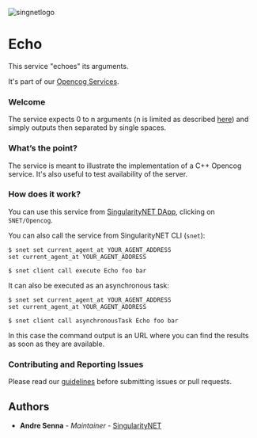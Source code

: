 [opencog-services-repo]: https://github.com/singnet/opencog-services
[dap]: http://alpha.singularitynet.io/
[opencog-tutorial]: https://github.com/singnet/wiki/tree/master/tutorials/howToWriteOpencogService
[singularitynet-home]: https://www.singularitynet.io
[contribution-guidelines]: https://github.com/singnet/wiki/blob/master/guidelines/CONTRIBUTING.md

![singnetlogo](assets/singnet-logo.jpg?raw=true 'SingularityNET')

# Echo

This service "echoes" its arguments.

It's part of our [Opencog Services][opencog-services-repo].

### Welcome

The service expects 0 to n arguments (n is limited as described [here](opencog-tutorial)) and simply outputs then separated by single spaces.

### What’s the point?

The service is meant to illustrate the implementation of a C++ Opencog service. It's also useful to test availability of the server.

### How does it work?

You can use this service from [SingularityNET DApp][dap], clicking on `SNET/Opencog`.

You can also call the service from SingularityNET CLI (`snet`):

```
$ snet set current_agent_at YOUR_AGENT_ADDRESS
set current_agent_at YOUR_AGENT_ADDRESS

$ snet client call execute Echo foo bar
```

It can also be executed as an asynchronous task:

```
$ snet set current_agent_at YOUR_AGENT_ADDRESS
set current_agent_at YOUR_AGENT_ADDRESS

$ snet client call asynchronousTask Echo foo bar
```

In this case the command output is an URL where you can find the results as soon as they are available.

### Contributing and Reporting Issues

Please read our [guidelines][contribution-guidelines] before
submitting issues or pull requests.

## Authors

* **Andre Senna** - *Maintainer* - [SingularityNET][singularitynet-home]
